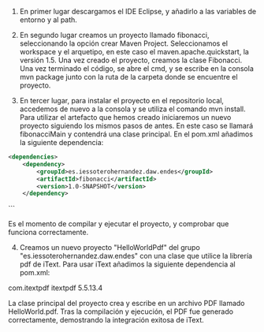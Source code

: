 1. En primer lugar descargamos el IDE Eclipse, y añadirlo a las variables de entorno y al path.

2. En segundo lugar creamos un proyecto llamado fibonacci, seleccionando la opción crear Maven Project. Seleccionamos el workspace y el arquetipo, en este caso el maven.apache.quickstart, la versión 1.5. Una vez creado el proyecto, creamos la clase Fibonacci. Una vez terminado el código,  se abre el cmd, y se escribe en la consola mvn package junto con la ruta de la carpeta donde se encuentre el proyecto.

3. En tercer lugar, para instalar el proyecto en el repositorio local, accedemos de nuevo a la consola y se utiliza el comando mvn install. Para utilizar el artefacto que hemos creado iniciaremos un nuevo proyecto siguiendo los mismos pasos de antes. En este caso se llamará fibonacciMain y contendrá una clase principal. En el pom.xml añadimos la siguiente dependencia:

```xml
<dependencies>
    <dependency>
        <groupId>es.iessoterohernandez.daw.endes</groupId>
        <artifactId>fibonacci</artifactId>
        <version>1.0-SNAPSHOT</version>
    </dependency>
```
</dependencies>
```

Es el momento de compilar y ejecutar el proyecto,  y comprobar que funciona correctamente.

4. Creamos un nuevo proyecto "HelloWorldPdf" del grupo "es.iessoterohernandez.daw.endes" con una clase que utilice la librería pdf de iText.
Para usar iText añadimos la siguiente dependencia al pom.xml:

<dependencies>
    <dependency>
        <groupId>com.itextpdf</groupId>
        <artifactId>itextpdf</artifactId>
        <version>5.5.13.4</version>
    </dependency>
</dependencies>

La clase principal del proyecto crea y escribe en un archivo PDF llamado HelloWorld.pdf. Tras la compilación y ejecución, el PDF fue generado correctamente, demostrando la integración exitosa de iText.
